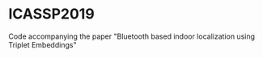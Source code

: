 # ICASSP2019
Code accompanying the paper "Bluetooth based indoor localization using Triplet Embeddings"

